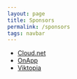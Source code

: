 ```yaml
---
layout: page
title: Sponsors
permalink: /sponsors
tags: navbar
---
```


* [Cloud.net](http://www.cloud.net)
* [OnApp](http://onapp.com)
* [Viktopia](http://viktopia.io/)
